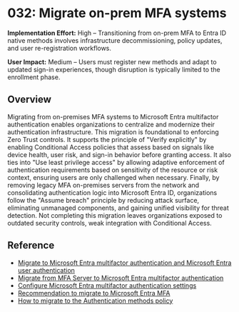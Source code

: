 # 032: Migrate on-prem MFA systems

**Implementation Effort:** High – Transitioning from on-prem MFA to Entra ID native methods involves infrastructure decommissioning, policy updates, and user re-registration workflows.

**User Impact:** Medium – Users must register new methods and adapt to updated sign-in experiences, though disruption is typically limited to the enrollment phase.

## Overview

Migrating from on-premises MFA systems to Microsoft Entra multifactor authentication enables organizations to centralize and modernize their authentication infrastructure. This migration is foundational to enforcing Zero Trust controls. It supports the principle of "Verify explicitly" by enabling Conditional Access policies that assess based on signals like device health, user risk, and sign-in behavior before granting access. It also ties into "Use least privilege access" by allowing adaptive enforcement of authentication requirements based on sensitivity of the resource or risk context, ensuring users are only challenged when necessary. Finally, by removing legacy MFA on-premises servers from the network and consolidating authentication logic into Microsoft Entra ID, organizations follow the "Assume breach" principle by reducing attack surface, eliminating unmanaged components, and gaining unified visibility for threat detection. Not completing this migration leaves organizations exposed to outdated security controls, weak integration with Conditional Access.

## Reference

* [Migrate to Microsoft Entra multifactor authentication and Microsoft Entra user authentication](https://learn.microsoft.com/entra/identity/authentication/how-to-migrate-mfa-server-to-mfa-user-authentication)
* [Migrate from MFA Server to Microsoft Entra multifactor authentication](https://learn.microsoft.com/entra/identity/authentication/how-to-migrate-mfa-server-to-azure-mfa)
* [Configure Microsoft Entra multifactor authentication settings](https://learn.microsoft.com/entra/identity/authentication/howto-mfa-mfasettings)
* [Recommendation to migrate to Microsoft Entra MFA](https://learn.microsoft.com/entra/identity/monitoring-health/recommendation-migrate-to-microsoft-entra-mfa)
* [How to migrate to the Authentication methods policy](https://learn.microsoft.com/entra/identity/authentication/how-to-authentication-methods-manage)
